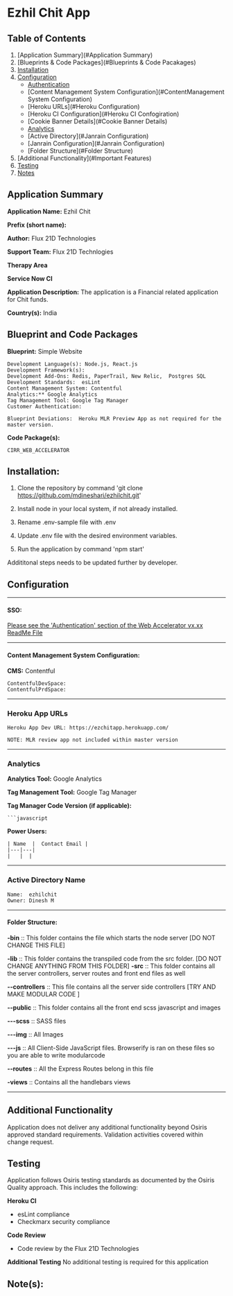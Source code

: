 # Ezhil Chit App

## Table of Contents

1. [Application Summary](#Application Summary)
2. [Blueprints & Code Packages](#Blueprints & Code Pacakages)
4. [Installation](#Installation)
5. [Configuration](#Configuration)
	* [Authentication](#Authentication)
	* [Content Management System Configuration](#ContentManagement System Configuration)
	* [Heroku URLs](#Heroku Configuration)
	* [Heroku CI Configuration](#Heroku CI Confogiration)
	* [Cookie Banner Details](#Cookie Banner Details)
	* [Analytics](#Analytics)
	* [Active Directory](#Janrain Configuration)
	* [Janrain Configuration](#Janrain Configuration)
	* [Folder Structure](#Folder Structure)
4. [Additional Functionality](#Important Features)
5. [Testing](#Testing)
5. [Notes](#Notes)

## Application Summary

**Application Name:** Ezhil Chit

**Prefix (short name):** 

**Author:** Flux 21D Technologies

**Support Team:** Flux 21D Technlogies

**Therapy Area** 

**Service Now CI** 

**Application Description:** The application is a Financial related application for Chit funds.

**Country(s):** India

## Blueprint and Code Packages

**Blueprint:** Simple Website

	Development Language(s): Node.js, React.js
	Development Framework(s): 
	Development Add-Ons: Redis, PaperTrail, New Relic,  Postgres SQL
	Development Standards:  esLint
	Content Management System: Contentful
	Analytics:** Google Analytics
	Tag Management Tool: Google Tag Manager
	Customer Authentication: 

	Blueprint Deviations:  Heroku MLR Preview App as not required for the master version.

**Code Package(s):**

	CIRR_WEB_ACCELERATOR

## Installation:

1. Clone the repository by command 'git clone https://github.com/mdineshari/ezhilchit.git'

2. Install node in your local system, if not already installed.

3. Rename .env-sample file with .env

4. Update .env file with the desired environment variables.

5. Run the application by command 'npm start'

Addititonal steps needs to be updated further by developer.

## Configuration

* * *

#### SSO:

[Please see the 'Authentication' section of the Web Accelerator vx.xx ReadMe File](https://github.com/EliLillyCo/CIRR_WEB_ACCELERATOR/blob/master/README.md)

* * *
#### Content Management System Configuration:

**CMS:** Contentful

	ContentfulDevSpace: 
	ContentfulPrdSpace: 
* * *

### Heroku App URLs

	Heroku App Dev URL: https://ezchitapp.herokuapp.com/
	
	NOTE: MLR review app not included within master version

* * *

### Analytics

**Analytics Tool:**  Google Analytics

**Tag Management Tool:** Google Tag Manager

**Tag Manager Code Version (if applicable):**

	```javascript

**Power Users:**

	| Name  |  Contact Email |
	|---|---|
	|   |  |

* * *

### Active Directory Name

	Name:  ezhilchit
	Owner: Dinesh M


* * *

#### Folder Structure:

**-bin** :: This folder contains the file which starts the node server [DO NOT CHANGE THIS FILE]

**-lib** :: This folder contains the transpiled code from the src folder. [DO NOT CHANGE ANYTHING FROM THIS FOLDER]
**-src** :: This folder contains all the server controllers, server routes and front end files as well

**--controllers** :: This file contains all the server side controllers [TRY AND MAKE MODULAR CODE ]

**--public** :: This folder contains all the front end scss javascript and images

**---scss** :: SASS files

**---img** :: All Images

**---js** :: All Client-Side JavaScript files. Browserify is ran on these files so you are able to write modularcode

**--routes** :: All the Express Routes belong in this file

**-views** :: Contains all the handlebars views

* * *

## Additional Functionality

Application does not deliver any additional functionality beyond Osiris approved standard requirements.  Validation activities covered within change request.



## Testing

Application follows Osiris testing standards as documented by the Osiris Quality approach.  This includes the following:

**Heroku CI**

* esLint compliance
* Checkmarx security compliance

**Code Review**
* Code review by the Flux 21D Technologies

**Additional Testing**
No additional testing is required for this application




## Note(s):
